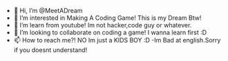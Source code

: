 - 👋 Hi, I’m @MeetADream
- 👀 I’m interested in Making A Coding Game! This is my Dream Btw!
- 🌱 I’m learn from youtube! Im not hacker,code guy or whatever.
- 💞️ I’m looking to collaborate on coding a game! I wanna learn first :D
- 📫 How to reach me?! NO Im just a KIDS BOY :D
-Im Bad at english.Sorry if you doesnt understand!
<!---
MeetADream/MeetADream is a ✨ special ✨ repository because its `README.md` (this file) appears on your GitHub profile.
You can click the Preview link to take a look at your changes.
--->
